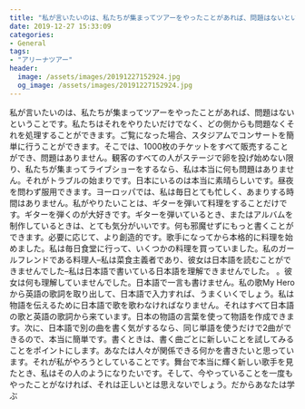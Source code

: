 ```yaml
---
title: "私が言いたいのは、私たちが集まってツアーをやったことがあれば、問題はないということです。"
date: 2019-12-27 15:33:09
categories:
- General
tags:
- "アリーナツアー"
header:
  image: /assets/images/20191227152924.jpg
  og_image: /assets/images/20191227152924.jpg
---
```


私が言いたいのは、私たちが集まってツアーをやったことがあれば、問題はないということです。私たちはそれをやりたいだけでなく、どの側からも問題なくそれを処理することができます。ご覧になった場合、スタジアムでコンサートを簡単に行うことができます。そこでは、1000枚のチケットをすべて販売することができ、問題はありません。観客のすべての人がステージで卵を投げ始めない限り、私たちが集まってライブショーをするなら、私は本当に何も問題はありません。それがトラブルの始まりです。日本にいるのは本当に素晴らしいです。昼夜を問わず服用できます。ヨーロッパでは、私は毎日とても忙しく、あまりする時間はありません。私がやりたいことは、ギターを弾いて料理をすることだけです。ギターを弾くのが大好きです。ギターを弾いているとき、またはアルバムを制作しているときは、とても気分がいいです。何も邪魔せずにもっと書くことができます。必要に応じて、より創造的です。歌手になってから本格的に料理を始めました。私は毎日食堂に行って、いくつかの料理を買っていました。私のガールフレンドである料理人–私は菜食主義者であり、彼女は日本語を読むことができませんでした–私は日本語で書いている日本語を理解できませんでした。 。彼女は何も理解していませんでした。日本語で一言も書けません。私の歌My Heroから英語の歌詞を取り出して、日本語で入力すれば、うまくいくでしょう。私は物語を伝えるために日本語で歌を歌わなければなりません。それはすべて日本語の歌と英語の歌詞から来ています。日本の物語の言葉を使って物語を作成できます。次に、日本語で別の曲を書く気がするなら、同じ単語を使うだけで2曲ができるので、本当に簡単です。書くときは、書く曲ごとに新しいことを試してみることをポイントにします。あなたは人々が関係できる何かを書きたいと思っています。それが私がやろうとしていることです。舞台で本当に輝く新しい歌手を見たとき、私はその人のようになりたいです。そして、今やっていることを一度もやったことがなければ、それは正しいとは思えないでしょう。だからあなたは学ぶ

